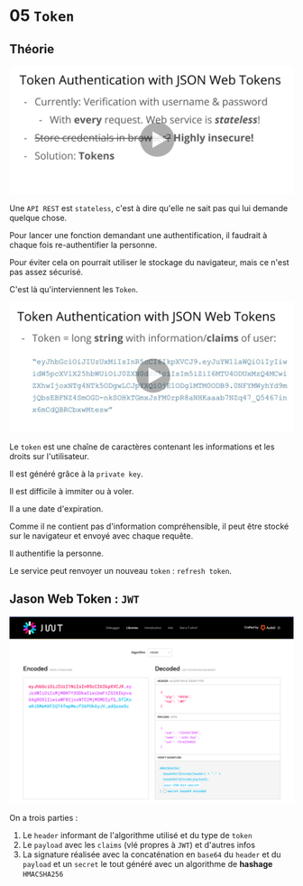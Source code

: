 # 05 `Token`

## Théorie

<img src="assets/token-theorie-first.png" alt="token-theorie-first" style="zoom:50%;" />

Une `API REST` est `stateless`, c'est à dire qu'elle ne sait pas qui lui demande quelque chose.

Pour lancer une fonction demandant une authentification, il faudrait à chaque fois re-authentifier la personne.

Pour éviter cela on pourrait utiliser le stockage du navigateur, mais ce n'est pas assez sécurisé.

C'est là qu'interviennent les `Token`.

<img src="assets/token-string-claims-of-user.png" alt="token-string-claims-of-user" style="zoom:50%;" />

Le `token` est une chaîne de caractères contenant les informations et les droits sur l'utilisateur.

Il est généré grâce à la  `private key`.

Il est difficile à immiter ou à voler.

Il a une date d'expiration.

Comme il ne contient pas d'information compréhensible, il peut être stocké sur le navigateur et envoyé avec chaque requête.

Il authentifie la personne.

Le service peut renvoyer un nouveau `token` : `refresh token`.



## Jason Web Token : `JWT`

<img src="assets/jason-web-token.png" alt="jason-web-token" style="zoom:50%;" />

On a trois parties :

1. Le `header` informant de l'algorithme utilisé et du type de `token`
2. Le `payload` avec les `claims` (vlé propres à `JWT`) et d'autres infos
3. La signature réalisée avec la concaténation en `base64` du `header` et du `payload` et un `secret` le tout généré avec un algorithme de **hashage** `HMACSHA256`

